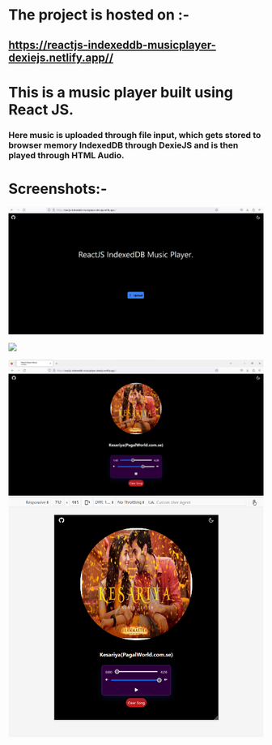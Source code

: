 # The project is hosted on :- 
## <a href="https://reactjs-indexeddb-musicplayer-dexiejs.netlify.app/">https://reactjs-indexeddb-musicplayer-dexiejs.netlify.app//</a>

# This is a music player built using React JS. 
### Here music is uploaded through file input, which gets stored to browser memory IndexedDB through DexieJS and is then played through HTML Audio.

# Screenshots:-

<img src="./Screenshot 2023-04-23 134736.png"/>

<img src="./
Screenshot 2023-04-23 134759.png "/>

<img src="./Screenshot 2023-04-23 134815.png"/>

<img src="./Screenshot 2023-04-23 135112.png"/>
